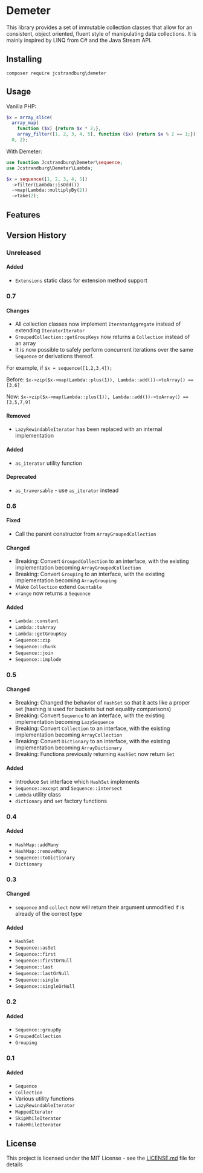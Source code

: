 # Demeter

This library provides a set of immutable collection classes that allow for an consistent, object oriented, fluent style of manipulating data collections. It is mainly inspired by LINQ from C# and the Java Stream API.

## Installing

`composer require jcstrandburg\demeter`

## Usage

Vanilla PHP:

```php
$x = array_slice(
  array_map(
    function ($x) {return $x * 2;},
    array_filter([1, 2, 3, 4, 5], function ($x) {return $x % 2 == 1;})),
  0, 2);
```

With Demeter:

```php
use function Jcstrandburg\Demeter\sequence;
use Jcstrandburg\Demeter\Lambda;

$x = sequence([1, 2, 3, 4, 5])
  ->filter(Lambda::isOdd())
  ->map(Lambda::multiplyBy(2))
  ->take(2);
```

## Features

## Version History

### Unreleased

#### Added
* `Extensions` static class for extension method support

### 0.7

#### Changes
* All collection classes now implement `IteratorAggregate` instead of extending `IteratorIterator`
* `GroupedCollection::getGroupKeys` now returns a `Collection` instead of an array
* It is now possible to safely perform concurrent iterations over the same `Sequence` or derivations thereof.

For example, if `$x = sequence([1,2,3,4]);`

Before: `$x->zip($x->map(Lambda::plus(1)), Lambda::add())->toArray() == [3,6]`

Now: `$x->zip($x->map(Lambda::plus(1)), Lambda::add())->toArray() == [3,5,7,9]`

#### Removed
* `LazyRewindableIterator` has been replaced with an internal implementation

#### Added
* `as_iterator` utility function

#### Deprecated
* `as_traversable` - use `as_iterator` instead

### 0.6

#### Fixed
* Call the parent constructor from `ArrayGroupedCollection`

#### Changed
* Breaking: Convert `GroupedCollection` to an interface, with the existing implementation becoming `ArrayGroupedCollection`
* Breaking: Convert `Grouping` to an interface, with the existing implementation becoming `ArrayGrouping`
* Make `Collection` extend `Countable`
* `xrange` now returns a `Sequence`

#### Added
* `Lambda::constant`
* `Lambda::toArray`
* `Lambda::getGroupKey`
* `Sequence::zip`
* `Sequence::chunk`
* `Sequence::join`
* `Sequence::implode`

### 0.5

#### Changed
* Breaking: Changed the behavior of `HashSet` so that it acts like a proper set (hashing is used for buckets but not equality comparisons)
* Breaking: Convert `Sequence` to an interface, with the existing implementation becoming `LazySequence`
* Breaking: Convert `Collection` to an interface, with the existing implementation becoming `ArrayCollection`
* Breaking: Convert `Dictionary` to an interface, with the existing implementation becoming `ArrayDictionary`
* Breaking: Functions previously returning `HashSet` now return `Set`

#### Added
* Introduce `Set` interface which `HashSet` implements
* `Sequence::except` and `Sequence::intersect`
* `Lambda` utility class
* `dictionary` and `set` factory functions

### 0.4

#### Added
* `HashMap::addMany`
* `HashMap::removeMany`
* `Sequence::toDictionary`
* `Dictionary`

### 0.3

#### Changed
* `sequence` and `collect` now will return their argument unmodified if is already of the correct type

#### Added
* `HashSet`
* `Sequence::asSet`
* `Sequence::first`
* `Sequence::firstOrNull`
* `Sequence::last`
* `Sequence::lastOrNull`
* `Sequence::single`
* `Sequence::singleOrNull`

### 0.2

#### Added
* `Sequence::groupBy`
* `GroupedCollection`
* `Grouping`

### 0.1

#### Added
* `Sequence`
* `Collection`
* Various utility functions
* `LazyRewindableIterator`
* `MappedIterator`
* `SkipWhileIterator`
* `TakeWhileIterator`

## License

This project is licensed under the MIT License - see the [LICENSE.md](LICENSE.md) file for details
